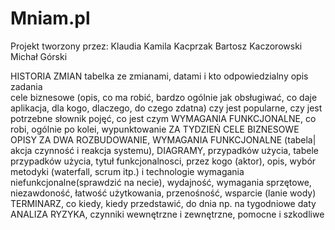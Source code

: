 # Mniam.pl
Projekt tworzony przez:
Klaudia Kamila Kacprzak
Bartosz Kaczorowski
Michał Górski


HISTORIA ZMIAN tabelka ze zmianami, datami i kto odpowiedzialny
opis zadania </br>
cele biznesowe (opis, co ma robić, bardzo ogólnie jak obsługiwać, co daje aplikacja, dla kogo, dlaczego, do czego zdatna)
  czy jest popularne, czy jest potrzebne
słownik pojęć, co jest czym
WYMAGANIA FUNKCJONALNE, co robi, ogólnie po kolei, wypunktowanie
ZA TYDZIEŃ CELE BIZNESOWE OPISY
ZA DWA ROZBUDOWANIE, WYMAGANIA FUNKCJONALNE (tabela| akcja czynność i reakcja systemu), 
  DIAGRAMY, przypadków użycia, tabele przypadków użycia, 
  tytuł funkcjonalnosci, przez kogo (aktor), opis,
  wybór metodyki (waterfall, scrum itp.) i technologie
wymagania niefunkcjonalne(sprawdzić na necie), wydajność,
  wymagania sprzętowe, niezawdoność, łatwość użytkowania, przenośność, wsparcie (lanie wody)
TERMINARZ, co kiedy, kiedy przedstawić, do dnia np. na tygodniowe daty
ANALIZA RYZYKA, czynniki wewnętrzne i zewnętrzne, pomocne i szkodliwe
